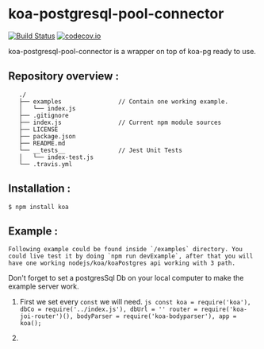 # koa-postgresql-pool-connector 
[![Build Status](https://travis-ci.org/benjaminW78/koa-postgresql-pool-connector.svg?branch=master)](https://travis-ci.org/benjaminW78/koa-postgresql-pool-connector) 
[![codecov.io](https://codecov.io/github/benjaminW78/koa-postgresql-pool-connector/coverage.svg?branch=master)](https://codecov.io/github/benjaminW78/koa-postgresql-pool-connector?branch=master)

koa-postgresql-pool-connector is a wrapper on top of koa-pg ready to use.

## Repository overview :
 
 ```
    ./
    ├── examples                // Contain one working example.
    │   └── index.js
    ├── .gitignore
    ├── index.js                // Current npm module sources
    ├── LICENSE
    ├── package.json
    ├── README.md
    └── __tests__               // Jest Unit Tests
    │   └── index-test.js
    └── .travis.yml
 ```

## Installation : 
 ```
 $ npm install koa
 ```
 
 ## Example :
    Following example could be found inside `/examples` directory. You could live test it by doing `npm run devExample`, after that you will have one working nodejs/koa/koaPostgres api working with 3 path.
 Don't forget to set a postgresSql Db on your local computer to make the example server work.
 
 
 1. First we set every `const` we will need.
 ``js
 const koa = require('koa'),
     dbCo = require('../index.js'),
     dbUrl = ''
     router = require('koa-joi-router')(),
     bodyParser = require('koa-bodyparser'),
     app = koa();
 ``

2. 
 